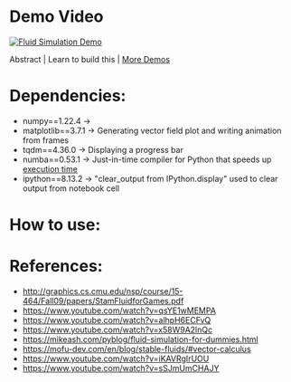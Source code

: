 # Demo Video

[![Fluid Simulation Demo](https://img.youtube.com/vi/IT1tAGbmo7s/0.jpg)](http://www.youtube.com/watch?v=IT1tAGbmo7s "Demo")

Abstract | Learn to build this | [More Demos](https://github.com/timothygao8710/fluid-simulation/tree/main/Demos)

# Dependencies:
- numpy==1.22.4 &rarr;
- matplotlib==3.7.1 &rarr; Generating vector field plot and writing animation from frames
- tqdm==4.36.0 &rarr; Displaying a progress bar
- numba==0.53.1 &rarr; Just-in-time compiler for Python that speeds up [execution time](https://www.youtube.com/watch?v=x58W9A2lnQc)
- ipython==8.13.2 &rarr; "clear_output from IPython.display" used to clear output from notebook cell

# How to use:

# References:
- http://graphics.cs.cmu.edu/nsp/course/15-464/Fall09/papers/StamFluidforGames.pdf
- https://www.youtube.com/watch?v=qsYE1wMEMPA
- https://www.youtube.com/watch?v=alhpH6ECFvQ
- https://www.youtube.com/watch?v=x58W9A2lnQc
- https://mikeash.com/pyblog/fluid-simulation-for-dummies.html
- https://mofu-dev.com/en/blog/stable-fluids/#vector-calculus
- https://www.youtube.com/watch?v=iKAVRgIrUOU
- https://www.youtube.com/watch?v=sSJmUmCHAJY
